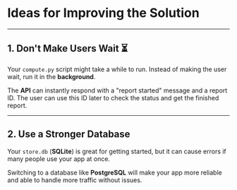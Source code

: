 # Ideas for Improving the Solution

---

## 1. Don't Make Users Wait ⏳

Your `compute.py` script might take a while to run. Instead of making the user wait, run it in the **background**. 

The **API** can instantly respond with a "report started" message and a report ID. The user can use this ID later to check the status and get the finished report.

---

## 2. Use a Stronger Database

Your `store.db` (**SQLite**) is great for getting started, but it can cause errors if many people use your app at once. 

Switching to a database like **PostgreSQL** will make your app more reliable and able to handle more traffic without issues.